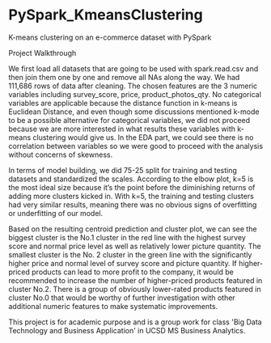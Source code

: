 # PySpark_KmeansClustering
K-means clustering on an e-commerce dataset with PySpark


Project Walkthrough

We first load all datasets that are going to be used with spark.read.csv and then join them one by one and remove all NAs along the way. 
We had 111,686 rows of data after cleaning.
The chosen features are the 3 numeric variables including survey_score, price, product_photos_qty. No categorical variables are applicable because the distance function in k-means is Euclidean Distance, and even though some discussions mentioned k-mode to be a possible alternative for categorical variables, we did not proceed because we are more interested in what results these variables with k-means clustering would give us. 
In the EDA part, we could see there is no correlation between variables so we were good to proceed with the analysis without concerns of skewness.

In terms of model building, we did 75-25 split for training and testing datasets and standardized the scales. 
According to the elbow plot, k=5 is the most ideal size because it’s the point before the diminishing returns of adding more clusters kicked in. 
With k=5, the training and testing clusters had very similar results, meaning there was no obvious signs of overfitting or underfitting of our model.

Based on the resulting centroid prediction and cluster plot, we can see the biggest cluster is the No.1 cluster in the red line with the highest survey score and normal price level as well as relatively lower picture quantity. 
The smallest cluster is the No. 2 cluster in the green line with the significantly higher price and normal level of survey score and picture quantity. 
If higher-priced products can lead to more profit to the company, it would be recommended to increase the number of higher-priced products featured in cluster No.2. 
There is a group of obviously lower-rated products featured in cluster No.0 that would be worthy of further investigation with other additional numeric features to make systematic improvements.


This project is for academic purpose and is a group work for class 'Big Data Technology and Business Application' in UCSD MS Business Analytics.
